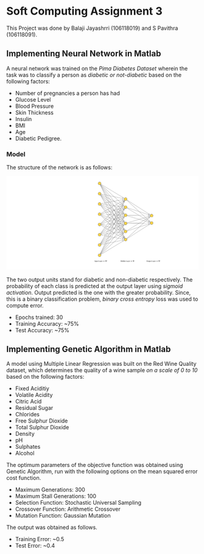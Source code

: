 # Soft Computing Assignment 3

This Project was done by Balaji Jayashrri (106118019) and S Pavithra (106118091).

## Implementing Neural Network in Matlab
A neural network was trained on the *Pima Diabetes Dataset* wherein the task was to classify a person as *diabetic or not-diabetic* based on the following factors: 
- Number of pregnancies a person has had
- Glucose Level
- Blood Pressure
- Skin Thickness
- Insulin
- BMI
- Age
- Diabetic Pedigree. 

### Model
The structure of the network is as follows:

![some](NN/nn.svg)

The two output units stand for diabetic and non-diabetic respectively. The probability of each class is predicted at the output layer using *sigmoid activation*. Output predicted is the one with the greater probability. Since, this is a binary classification problem, *binary cross entropy* loss was used to compute error. 
- Epochs trained: 30
- Training Accuracy: ~75% 
- Test Accuracy: ~75%

## Implementing Genetic Algorithm in Matlab
A model using Multiple Linear Regression was built on the Red Wine Quality dataset, which determines the quality of a wine sample *on a scale of 0 to 10* based on the following factors: 
- Fixed Aciditiy
- Volatile Acidity
- Citric Acid
- Residual Sugar
- Chlorides
- Free Sulphur Dioxide
- Total Sulphur Dioxide
- Density
- pH
- Sulphates
- Alcohol

The optimum parameters of the objective function was obtained using Genetic Algorithm, run with the following options on the mean squared error cost function.
- Maximum Generations: 300 
- Maximum Stall Generations: 100
- Selection Function: Stochastic Universal Sampling
- Crossover Function: Arithmetic Crossover
- Mutation Function: Gaussian Mutation

The output was obtained as follows.
- Training Error: ~0.5
- Test Error: ~0.4